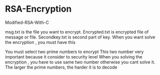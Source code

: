 # RSA-Encryption
Modified-RSA-With-C

msg.txt is the file you want to encrypt.
Encrypted.txt is encrypted file of message or file.
Secondkey.txt is second part of key. When you want solve the encryption , you must have this

You must select two prime numbers to encrypt
This two number very important because it consider to security level
When you solving the encryption , you have to use same two number otherwise you cant solve it.
The larger the prime numbers, the harder it is to decode
